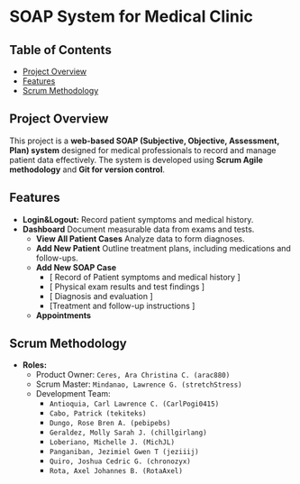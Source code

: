 # SOAP System for Medical Clinic

## Table of Contents
- [Project Overview](#project-overview)
- [Features](#features)
- [Scrum Methodology](#scrum-methodology)

## Project Overview
This project is a **web-based SOAP (Subjective, Objective, Assessment, Plan) system** designed for medical professionals to record and manage patient data effectively. The system is developed using **Scrum Agile methodology** and **Git for version control**.

## Features
- **Login&Logout:** Record patient symptoms and medical history.
- **Dashboard** Document measurable data from exams and tests.
  - **View All Patient Cases** Analyze data to form diagnoses.
  - **Add New Patient** Outline treatment plans, including medications and follow-ups.
  - **Add New SOAP Case**
    -  [ Record of Patient symptoms and medical history ]
    -  [ Physical exam results and test findings ]
    -  [ Diagnosis and evaluation ]
    -  [Treatment and follow-up instructions ]
  - **Appointments**

## Scrum Methodology
- **Roles:**
  - Product Owner: `Ceres, Ara Christina C. (arac880)`
  - Scrum Master: `Mindanao, Lawrence G. (stretchStress)`
  - Development Team:
    - `Antioquia, Carl Lawrence C. (CarlPogi0415)`
    - `Cabo, Patrick (tekiteks)`
    - `Dungo, Rose Bren A. (pebipebs)`
    - `Geraldez, Molly Sarah J. (chillgirlang)`
    - `Loberiano, Michelle J. (MichJL)`
    - `Panganiban, Jezimiel Gwen T (jeziiij)`
    - `Quiro, Joshua Cedric G. (chronozyx)`
    - `Rota, Axel Johannes B. (RotaAxel)`
